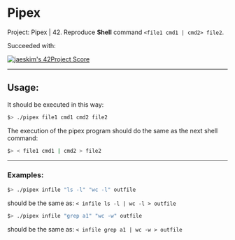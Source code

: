 # Pipex
Project: Pipex | 42. Reproduce **Shell** command ```<file1 cmd1 | cmd2> file2```.

Succeeded with:

[![jaeskim's 42Project Score](https://badge42.herokuapp.com/api/project/mmahias/pipex)](https://github.com/Mmahias/badge42)

--------------------------------------------------------------------------------------------------------------------------


## Usage:

It should be executed in this way:
```bash
$> ./pipex file1 cmd1 cmd2 file2
```

The execution of the pipex program should do the same as the next shell command:
```bash
$> < file1 cmd1 | cmd2 > file2
```
----------------------------------------------------------------

### Examples:

```bash
$> ./pipex infile "ls -l" "wc -l" outfile
```
should be the same as:  ```< infile ls -l | wc -l > outfile```

```bash
$> ./pipex infile "grep a1" "wc -w" outfile
```
should be the same as:  ```< infile grep a1 | wc -w > outfile```
